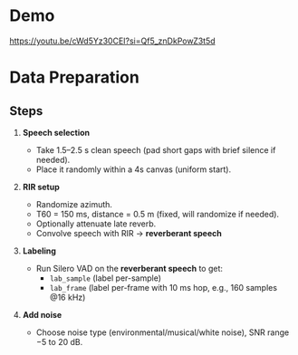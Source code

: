 # Demo
<https://youtu.be/cWd5Yz30CEI?si=Qf5_znDkPowZ3t5d>

# Data Preparation

## Steps
1. **Speech selection**
   - Take 1.5–2.5 s clean speech (pad short gaps with brief silence if needed).
   - Place it randomly within a 4s canvas (uniform start). 

2. **RIR setup**
   - Randomize azimuth.
   - T60 = 150 ms, distance = 0.5 m (fixed, will randomize if needed).
   - Optionally attenuate late reverb.
   - Convolve speech with RIR → **reverberant speech**

4. **Labeling**
   - Run Silero VAD on the **reverberant speech** to get:
     - `lab_sample` (label per-sample)
     - `lab_frame` (label per-frame with 10 ms hop, e.g., 160 samples @16 kHz)

5. **Add noise**
   - Choose noise type (environmental/musical/white noise), SNR range −5 to 20 dB.
